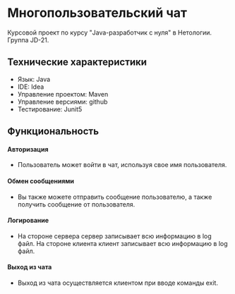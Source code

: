 # Многопользовательский чат
Курсовой проект по курсу "Java-разработчик с нуля" в Нетологии. Группа JD-21.

## Технические характеристики

   - Язык: Java
   - IDE: Idea
   - Управление проектом: Maven
   - Управление версиями: github
   - Тестирование: Junit5
   
## Функциональность

#### Авторизация

  - Пользователь может войти в чат, используя свое имя пользователя.

#### Обмен сообщениями

  - Вы также можете отправить сообщение пользователю, а также получить сообщение от пользователя.

#### Логирование

  - На стороне сервера сервер записывает всю информацию в log файл. На стороне клиента клиент записывает всю информацию в log файл.

#### Выход из чата

  - Выход из чата осуществляется клиентом при вводе команды exit.

